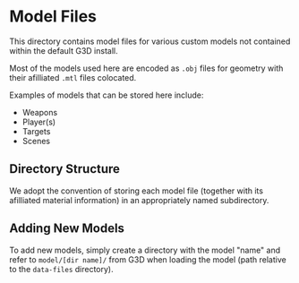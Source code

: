 # Model Files
This directory contains model files for various custom models not contained within the default G3D install.

Most of the models used here are encoded as `.obj` files for geometry with their afilliated `.mtl` files colocated.

Examples of models that can be stored here include:
* Weapons
* Player(s)
* Targets
* Scenes

## Directory Structure
We adopt the convention of storing each model file (together with its afilliated material information) in an appropriately named subdirectory.

## Adding New Models
To add new models, simply create a directory with the model "name" and refer to `model/[dir name]/` from G3D when loading the model (path relative to the `data-files` directory). 